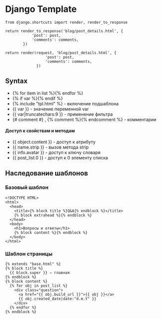 Django Template
=

```
from django.shortcuts import render, render_to_response

return render_to_response('blog/post_details.html', {
            'post': post,
            'comments': comments,
        })

return render(request, 'blog/post_details.html', {
                  'post': post,
                  'comments': comments,
              })
```

## Syntax

- {% for item in list %}{% endfor %}
- {% if var %}{% endif %}  
- {% include "tpl.html" %} - включение подшаблона
- {{ var }} - значение переменной var
- {{ var|truncatechars:9 }} - применение фильтра
- {# comment #} , {% comment %}{% endcomment %} - комментарии

#### Доступ к свойствам и методам

- {{ object.content }} - доступ к атрибуту
- {{ name.strip }} -  вызов метода strip
- {{ info.avatar }} -  доступ к ключу словаря
- {{ post_list.0 }} - доступ к 0 элементу списка

## Наследование шаблонов
### Базовый шаблон
```
<!DOCTYPE HTML>
<html>
  <head>
    <title>{% block title %}Q&A{% endblock %}</title>
    {% block extrahead %}{% endblock %}
  </head>
  <body>
    <h1>Вопросы и ответы</h1>
    {% block content %}{% endblock %}
  </body>
</html>
```
### Шаблон страницы
```
{% extends "base.html" %}
{% block title %}
  {{ block.super }} – главная
{% endblock %}
{% block content %}
  {% for obj in post_list %}
    <div class="question">
      <a href="{{ obj.build_url }}">{{ obj }}</a>
      {{ obj.created_date|date:"d.m.Y" }}
    </div>
  {% endfor %}
{% endblock %}
```
